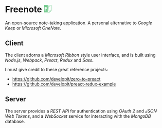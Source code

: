 # Freenote ![Freenote icon](Freenote.png?raw=true "Freenote") 
An open-source note-taking application. A personal alternative to *Google Keep* or *Microsoft OneNote*.

## Client
The client adorns a *Microsoft Ribbon* style user interface, and is built using *Node.js*, *Webpack*, *Preact*, *Redux* and *Sass*.

I must give credit to these great reference projects: 
* https://github.com/developit/zero-to-preact
* https://github.com/developit/preact-redux-example

## Server
The server provides a *REST API* for authentication using *OAuth 2* and *JSON Web Tokens*, and a *WebSocket* service for interacting with the *MongoDB* database.
